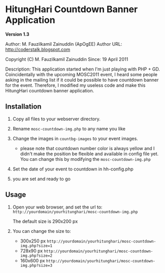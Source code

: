 # HitungHari Countdown Banner Application

**Version 1.3**

 Author: M. Fauzilkamil Zainuddin (ApOgEE)
 Author URL: http://coderstalk.blogspot.com

 Copyright (C) M. Fauzilkamil Zainuddin
 Since: 19 April 2011

 Description:
 This application started when I'm just playing with PHP + GD. Coincidentally with
 the upcoming MOSC2011 event, I heard some people asking in the mailing list if it
 could be possible to have countdown banner for the event. Therefore, I modified
 my useless code and make this HitungHari countdown banner application.

## Installation
1. Copy all files to your webserver directory.

2. Rename `mosc-countdown-img.php` to any name you like

3. Change the images in `countbg-images` to your event images.
   * please note that countdown number color is always yellow
  and I didn't make the position be flexible and available in
  config file yet. You can change this by modifying the `mosc-countdown-img.php`

4. Set the date of your event to countdown in hh-config.php

5. you are set and ready to go


## Usage
 1. Open your web browser, and set the url to:
    `http://yourdomain/yourhitunghari/mosc-countdown-img.php`

    The default size is 290x200 px

 2. You can change the size to:
    - 300x250 px
      `http://yourdomain/yourhitunghari/mosc-countdown-img.php?size=1`
    - 728x90 px
      `http://yourdomain/yourhitunghari/mosc-countdown-img.php?size=2`
    - 160x600 px
      `http://yourdomain/yourhitunghari/mosc-countdown-img.php?size=3`
